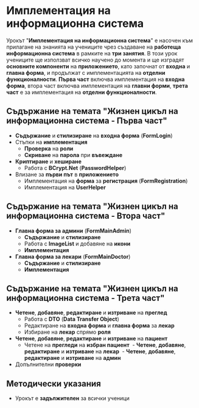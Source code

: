 # Имплементация на информационна система

Урокът "**Имплементация на информационна система**" е насочен към прилагане на знанията на учениците чрез създаване на **работеща информационна система** в рамките на **три занятия**. В този урок учениците ще използват всичко научено до момента и ще изградят **основните компоненти** на **приложението**, като започнат от **входна** и **главна форма**, и продължат с имплементацията на **отделни функционалности**. 
**Първа част** включва имплементация на **входна форма**, втора част включва имплементация на **главни форми**, **трета част** е за имплементация на **отделни функционалности**.

## Съдържание на темата "Жизнен цикъл на информационна система - Първа част"
 - **​Съдържание** и **стилизиране** на **входна форма** (**FormLogin**)
 - Стъпки на **имплементация**
   - **Проверка** на **роли**
   - **Скриване** на **парола** при **въвеждане**
 - **​Криптиране** и **хеширане**
   - Работа с **BCrypt.Net** (**PasswordHelper**)
 - Влизане за **първи път** в **приложението**
   - Имплементация на **форма** за **регистрация** (**FormRegistration**)
   - Имплементация на **UserHelper**
 
## Съдържание на темата "Жизнен цикъл на информационна система - Втора част"
 - **Главна форма за админи** (**FormMainAdmin**)
   - **Съдържание** и **стилизиране**
   - Работа с **ImageList** и добавяне на **икони**
   - **Имплементация**
 - **​Главна форма за лекари** (**FormMainDoctor**)
   - **Съдържание** и **стилизиране**
   - **Имплементация**

## Съдържание на темата "Жизнен цикъл на информационна система - Трета част"
 - **​Четене**, **добавяне**, **редактиране** и **изтриване** на **преглед**
   - Работа с **DTO** (**Data Transfer Object**)
   - Редактиране на **входна форма** и **главна форма** за **лекар**
   - Избиране на **лекар** спрямо **роля**
 - **Четене**, **добавяне**, **редактиране** и **изтриване** на **пациент**
   - Четене на **прегледи** на **избран пациент**
​​​ - **Четене**, **добавяне**, **редактиране** и **изтриване** на **лекар**
​ - **Четене**, **добавяне**, **редактиране** и **изтриване** на **админ**
 - Допълнителни **проверки**

## Методически указания
  - Урокът е **задължителен** за всички ученици